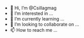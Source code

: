 - 👋 Hi, I’m @Csillagmag
- 👀 I’m interested in ...
- 🌱 I’m currently learning ...
- 💞️ I’m looking to collaborate on ...
- 📫 How to reach me ...

<!---
Csillagmag/Csillagmag is a ✨ special ✨ repository because its `README.md` (this file) appears on your GitHub profile.
You can click the Preview link to take a look at your changes.
--->

